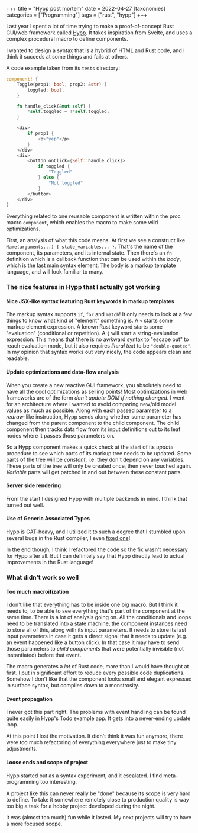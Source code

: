 +++
title = "Hypp post mortem"
date = 2022-04-27
[taxonomies]
categories = ["Programming"]
tags = ["rust", "hypp"]
+++

Last year I spent a lot of time trying to make a proof-of-concept Rust GUI/web framework
called [Hypp](https://github.com/audunhalland/hypp). It takes inspiration from
Svelte, and uses a complex procedural macro to define components.

I wanted to design a syntax that is a hybrid of HTML and Rust code,
and I think it succeds at some things and fails at others.

A code example taken from its `tests` directory:

```rust
component! {
    Toggle(prop1: bool, prop2: &str) {
        toggled: bool,
    }

    fn handle_click(&mut self) {
        *self.toggled = !*self.toggled;
    }

    <div>
        if prop1 {
            <p>"yep"</p>
        }
    </div>
    <div>
        <button onClick={Self::handle_click}>
            if toggled {
                "Toggled"
            } else {
                "Not toggled"
            }
        </button>
    </div>
}
```

Everything related to one reusable component is written within the proc macro `component`,
which enables the macro to make some wild optimizations.

First, an analysis of what this code means. At first we see a construct like
`Name(arguments...) { state_variables... }`. That's the name of the component,
its parameters, and its internal state. Then there's an `fn` definition which
is a callback function that can be used within the _body_, which is
the last main syntax element. The body is a markup template language, and
will look familiar to many.

### The nice features in Hypp that I actually got working
#### Nice JSX-like syntax featuring Rust keywords in markup templates
The markup syntax supports `if`, `for` and `match`! It only needs to look at a
few things to know what kind of "element" something is. A `<`
starts some markup element expression. A known Rust keyword
starts some "evaluation" (conditional or repetition).
A `{` will start a string-evaluation expression. This means
that there is no awkward syntax to "escape out" to reach
evaluation mode, but it also requires _literal text_ to be
`"double-quoted"`. In my opinion that syntax works out very nicely,
the code appears clean and readable.

#### Update optimizations and data-flow analysis
When you create a new reactive GUI framework, you absolutely need to have all
the cool optimizations as selling points! Most optimizations in web frameworks
are of the form _don't update DOM if nothing changed_. I went for an architecture
where I wanted to avoid comparing new/old model values as much as possible.
Along with each passed parameter to a _redraw_-like instruction, Hypp sends
along whether some parameter has changed from the parent component to the child
component. The child component then tracks data flow from its input definitions
out to its leaf nodes where it passes those parameters on.

So a Hypp component makes a quick check at the start of its _update_ procedure
to see which parts of its markup tree needs to be updated. Some parts of the
tree will be _constant_, i.e. they don't depend on any variables. These parts
of the tree will only be created once, then never touched again. _Variable_
parts will get patched in and out between these constant parts.

#### Server side rendering
From the start I designed Hypp with multiple backends in mind. I think that
turned out well.

#### Use of Generic Associated Types
Hypp is GAT-heavy, and I utilized it to such a degree that I stumbled upon
several bugs in the Rust compiler, I even [fixed one](https://github.com/rust-lang/rust/pull/89341)!

In the end though, I think I refactored the code so the fix wasn't necessary for Hypp after all.
But I can definitely say that Hypp directly lead to actual improvements in the Rust language!

### What didn't work so well
#### Too much macroifization
I don't like that everything has to be inside one big macro. But I think it needs to,
to be able to see everything that's part of the component at the same time. There
is a lot of analysis going on. All the conditionals and loops need to be translated
into a state machine, the component instances need to store all of this, along with
its input parameters. It needs to store its last input parameters in case it gets
a direct signal that it needs to update (e.g. an event happened like a button click).
In that case it may have to send those parameters to _child components_ that were
potentially invisible (not instantiated) before that event.

The macro generates a _lot_ of Rust code, more than I would have thought at first.
I put in significant effort to reduce every possible code duplications. Somehow
I don't like that the component looks small and elegant expressed in surface syntax,
but compiles down to a monstrosity.

#### Event propagation
I never got this part right. The problems with event handling can be found quite
easily in Hypp's Todo example app. It gets into a never-ending update loop.

At this point I lost the motivation. It didn't think it was fun anymore, there
were too much refactoring of everything everywhere just to make tiny adjustments.

#### Loose ends and scope of project
Hypp started out as a syntax experiment, and it escalated. I find meta-programming
too interesting.

A project like this can never really be "done" because its
scope is very hard to define. To take it somewhere remotely close to production quality
is way too big a task for a hobby project developed during the night.

It was (almost too much) fun while it lasted. My next projects will try to have a more
focused scope.
